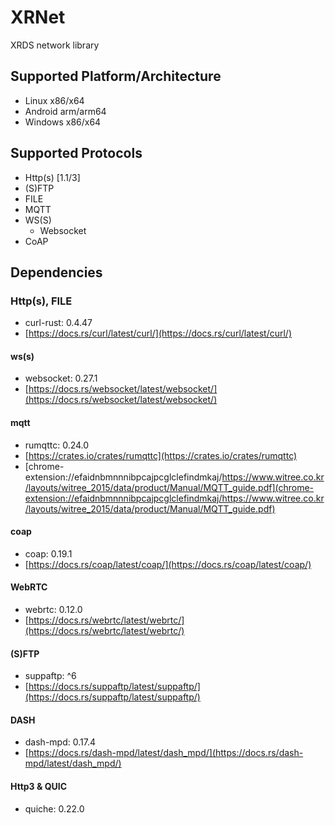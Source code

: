 # XRNet

XRDS network library

## Supported Platform/Architecture

- Linux x86/x64
- Android arm/arm64
- Windows x86/x64

## Supported Protocols

- Http(s) [1.1/3]
- (S)FTP
- FILE
- MQTT
- WS(S)
  - Websocket
- CoAP

## Dependencies

### Http(s), FILE

- curl-rust: 0.4.47
- [https://docs.rs/curl/latest/curl/](https://docs.rs/curl/latest/curl/)

#### ws(s)

* websocket: 0.27.1
* [https://docs.rs/websocket/latest/websocket/](https://docs.rs/websocket/latest/websocket/)

#### mqtt

- rumqttc: 0.24.0
- [https://crates.io/crates/rumqttc](https://crates.io/crates/rumqttc)
- [chrome-extension://efaidnbmnnnibpcajpcglclefindmkaj/https://www.witree.co.kr/layouts/witree_2015/data/product/Manual/MQTT_guide.pdf](chrome-extension://efaidnbmnnnibpcajpcglclefindmkaj/https://www.witree.co.kr/layouts/witree_2015/data/product/Manual/MQTT_guide.pdf)

#### coap

- coap: 0.19.1
- [https://docs.rs/coap/latest/coap/](https://docs.rs/coap/latest/coap/)

#### WebRTC

- webrtc: 0.12.0
- [https://docs.rs/webrtc/latest/webrtc/](https://docs.rs/webrtc/latest/webrtc/)

#### (S)FTP

- suppaftp: ^6
- [https://docs.rs/suppaftp/latest/suppaftp/](https://docs.rs/suppaftp/latest/suppaftp/)

#### DASH

- dash-mpd: 0.17.4
- [https://docs.rs/dash-mpd/latest/dash_mpd/](https://docs.rs/dash-mpd/latest/dash_mpd/)

#### Http3 & QUIC

- quiche: 0.22.0
